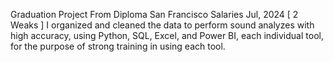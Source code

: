 Graduation Project From Diploma         San Francisco Salaries Jul, 2024 [ 2 Weaks ]
I organized and cleaned the data to perform sound analyzes with high accuracy, using Python, SQL, Excel, and Power BI, each individual tool, for the purpose of strong training in using each tool.
